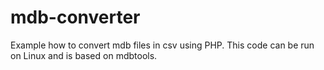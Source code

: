 # mdb-converter
Example how to convert mdb files in csv using PHP. This code can be run on Linux and is based on mdbtools.

